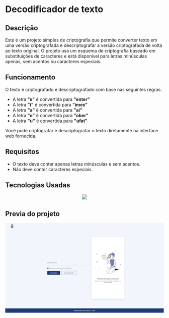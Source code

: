 # Decodificador de texto

## Descrição

Este é um projeto simples de criptografia que permite converter texto em uma versão criptografada e descriptografar a versão criptografada de volta ao texto original. O projeto usa um esquema de criptografia baseado em substituições de caracteres e está disponível para letras minúsculas apenas, sem acentos ou caracteres especiais.

## Funcionamento

O texto é criptografado e descriptografado com base nas seguintes regras:
- A letra **"e"** é convertida para **"enter"**
- A letra **"i"** é convertida para **"imes"**
- A letra **"a"** é convertida para **"ai"**
- A letra **"o"** é convertida para **"ober"**
- A letra **"u"** é convertida para **"ufat"**

Você pode criptografar e descriptografar o texto diretamente na interface web fornecida.

## Requisitos

- O texto deve conter apenas letras minúsculas e sem acentos.
- Não deve conter caracteres especiais.

## Tecnologias Usadas
<p align="center">
  <a href="https://skillicons.dev">
    <img src="https://skillicons.dev/icons?i=html,css,javascript" />
  </a>
</p>

## Previa do projeto

<p align="center">
  <a>
    <img src="images/previa.png" />
  </a>
</p>
